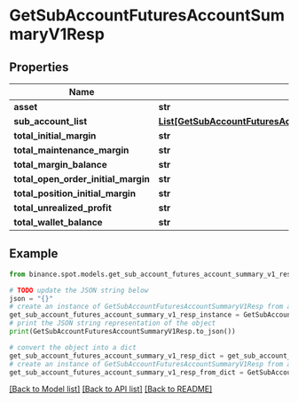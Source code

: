 # GetSubAccountFuturesAccountSummaryV1Resp


## Properties

Name | Type | Description | Notes
------------ | ------------- | ------------- | -------------
**asset** | **str** |  | [optional] 
**sub_account_list** | [**List[GetSubAccountFuturesAccountSummaryV1RespSubAccountListInner]**](GetSubAccountFuturesAccountSummaryV1RespSubAccountListInner.md) |  | [optional] 
**total_initial_margin** | **str** |  | [optional] 
**total_maintenance_margin** | **str** |  | [optional] 
**total_margin_balance** | **str** |  | [optional] 
**total_open_order_initial_margin** | **str** |  | [optional] 
**total_position_initial_margin** | **str** |  | [optional] 
**total_unrealized_profit** | **str** |  | [optional] 
**total_wallet_balance** | **str** |  | [optional] 

## Example

```python
from binance.spot.models.get_sub_account_futures_account_summary_v1_resp import GetSubAccountFuturesAccountSummaryV1Resp

# TODO update the JSON string below
json = "{}"
# create an instance of GetSubAccountFuturesAccountSummaryV1Resp from a JSON string
get_sub_account_futures_account_summary_v1_resp_instance = GetSubAccountFuturesAccountSummaryV1Resp.from_json(json)
# print the JSON string representation of the object
print(GetSubAccountFuturesAccountSummaryV1Resp.to_json())

# convert the object into a dict
get_sub_account_futures_account_summary_v1_resp_dict = get_sub_account_futures_account_summary_v1_resp_instance.to_dict()
# create an instance of GetSubAccountFuturesAccountSummaryV1Resp from a dict
get_sub_account_futures_account_summary_v1_resp_from_dict = GetSubAccountFuturesAccountSummaryV1Resp.from_dict(get_sub_account_futures_account_summary_v1_resp_dict)
```
[[Back to Model list]](../README.md#documentation-for-models) [[Back to API list]](../README.md#documentation-for-api-endpoints) [[Back to README]](../README.md)


